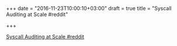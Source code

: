 +++
date = "2016-11-23T10:00:10+03:00"
draft = true
title = "Syscall Auditing at Scale  #reddit"

+++

<p><a href="https://t.co/zFUw6jbr5u">Syscall Auditing at Scale  #reddit</a></p>
